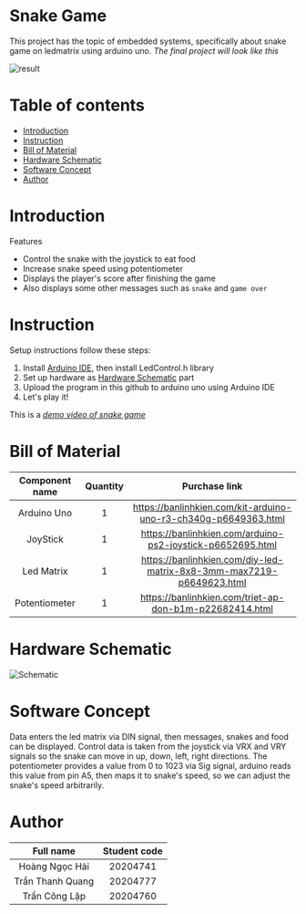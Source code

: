 # Snake Game

This project has the topic of embedded systems, specifically about snake game on ledmatrix using arduino uno.
_The final project will look like this_

![result](https://github.com/HaiHoangND/snake_game/assets/93688440/7cb6c70f-59f6-48a4-8da5-f3882a27e6f8)

# Table of contents

- [Introduction](#introduction)
- [Instruction](#instruction)
- [Bill of Material](#bill-of-material)
- [Hardware Schematic](#hardware-schematic)
- [Software Concept](#software-concept)
- [Author](#author)

# Introduction

Features

- Control the snake with the joystick to eat food
- Increase snake speed using potentiometer
- Displays the player's score after finishing the game
- Also displays some other messages such as `snake` and `game over`

# Instruction

Setup instructions follow these steps:

1. Install [Arduino IDE](https://www.arduino.cc/en/software), then install LedControl.h library
2. Set up hardware as [Hardware Schematic](#hardware-schematic) part
3. Upload the program in this github to arduino uno using Arduino IDE
4. Let's play it!

This is a _[demo video of snake game](https://youtu.be/zl4Zn1ty6aY)_

# Bill of Material

| Component name | Quantity |                            Purchase link                             |
| :------------: | :------: | :------------------------------------------------------------------: |
|  Arduino Uno   |    1     |   https://banlinhkien.com/kit-arduino-uno-r3-ch340g-p6649363.html    |
|    JoyStick    |    1     |      https://banlinhkien.com/arduino-ps2-joystick-p6652695.html      |
|   Led Matrix   |    1     | https://banlinhkien.com/diy-led-matrix-8x8-3mm-max7219-p6649623.html |
| Potentiometer  |    1     |       https://banlinhkien.com/triet-ap-don-b1m-p22682414.html        |

# Hardware Schematic

![Schematic](https://github.com/HaiHoangND/snake_game/assets/93688440/7023ee14-160e-4ca5-af7a-8021b47ea62c)

# Software Concept

Data enters the led matrix via DIN signal, then messages, snakes and food can be displayed. Control data is taken from the joystick via VRX and VRY signals so the snake can move in up, down, left, right directions. The potentiometer provides a value from 0 to 1023 via Sig signal, arduino reads this value from pin A5, then maps it to snake's speed, so we can adjust the snake's speed arbitrarily.

# Author

|    Full name     | Student code |
| :--------------: | :----------: |
|  Hoàng Ngọc Hải  |   20204741   |
| Trần Thanh Quang |   20204777   |
|  Trần Công Lập   |   20204760   |
